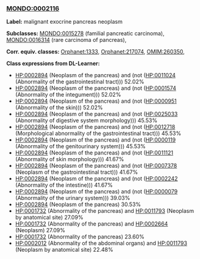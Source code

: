 
### [MONDO:0002116](http://purl.obolibrary.org/obo/MONDO_0002116)
**Label:** malignant exocrine pancreas neoplasm

**Subclasses:** [MONDO:0015278](http://purl.obolibrary.org/obo/MONDO_0015278) (familial pancreatic carcinoma), [MONDO:0016314](http://purl.obolibrary.org/obo/MONDO_0016314) (rare carcinoma of pancreas), 

**Corr. equiv. classes:** [Orphanet:1333](http://www.orpha.net/ORDO/Orphanet_1333), [Orphanet:217074](http://www.orpha.net/ORDO/Orphanet_217074), [OMIM:260350](http://purl.obolibrary.org/obo/OMIM_260350), 

**Class expressions from DL-Learner:**

- [HP:0002894](http://purl.obolibrary.org/obo/HP_0002894) (Neoplasm of the pancreas) and (not ([HP:0011024](http://purl.obolibrary.org/obo/HP_0011024) (Abnormality of the gastrointestinal tract))) 52.02%
- [HP:0002894](http://purl.obolibrary.org/obo/HP_0002894) (Neoplasm of the pancreas) and (not ([HP:0001574](http://purl.obolibrary.org/obo/HP_0001574) (Abnormality of the integument))) 52.02%
- [HP:0002894](http://purl.obolibrary.org/obo/HP_0002894) (Neoplasm of the pancreas) and (not ([HP:0000951](http://purl.obolibrary.org/obo/HP_0000951) (Abnormality of the skin))) 52.02%
- [HP:0002894](http://purl.obolibrary.org/obo/HP_0002894) (Neoplasm of the pancreas) and (not ([HP:0025033](http://purl.obolibrary.org/obo/HP_0025033) (Abnormality of digestive system morphology))) 45.53%
- [HP:0002894](http://purl.obolibrary.org/obo/HP_0002894) (Neoplasm of the pancreas) and (not ([HP:0012718](http://purl.obolibrary.org/obo/HP_0012718) (Morphological abnormality of the gastrointestinal tract))) 45.53%
- [HP:0002894](http://purl.obolibrary.org/obo/HP_0002894) (Neoplasm of the pancreas) and (not ([HP:0000119](http://purl.obolibrary.org/obo/HP_0000119) (Abnormality of the genitourinary system))) 45.53%
- [HP:0002894](http://purl.obolibrary.org/obo/HP_0002894) (Neoplasm of the pancreas) and (not ([HP:0011121](http://purl.obolibrary.org/obo/HP_0011121) (Abnormality of skin morphology))) 41.67%
- [HP:0002894](http://purl.obolibrary.org/obo/HP_0002894) (Neoplasm of the pancreas) and (not ([HP:0007378](http://purl.obolibrary.org/obo/HP_0007378) (Neoplasm of the gastrointestinal tract))) 41.67%
- [HP:0002894](http://purl.obolibrary.org/obo/HP_0002894) (Neoplasm of the pancreas) and (not ([HP:0002242](http://purl.obolibrary.org/obo/HP_0002242) (Abnormality of the intestine))) 41.67%
- [HP:0002894](http://purl.obolibrary.org/obo/HP_0002894) (Neoplasm of the pancreas) and (not ([HP:0000079](http://purl.obolibrary.org/obo/HP_0000079) (Abnormality of the urinary system))) 39.03%
- [HP:0002894](http://purl.obolibrary.org/obo/HP_0002894) (Neoplasm of the pancreas) 30.53%
- [HP:0001732](http://purl.obolibrary.org/obo/HP_0001732) (Abnormality of the pancreas) and [HP:0011793](http://purl.obolibrary.org/obo/HP_0011793) (Neoplasm by anatomical site) 27.09%
- [HP:0001732](http://purl.obolibrary.org/obo/HP_0001732) (Abnormality of the pancreas) and [HP:0002664](http://purl.obolibrary.org/obo/HP_0002664) (Neoplasm) 27.09%
- [HP:0001732](http://purl.obolibrary.org/obo/HP_0001732) (Abnormality of the pancreas) 23.60%
- [HP:0002012](http://purl.obolibrary.org/obo/HP_0002012) (Abnormality of the abdominal organs) and [HP:0011793](http://purl.obolibrary.org/obo/HP_0011793) (Neoplasm by anatomical site) 22.48%


